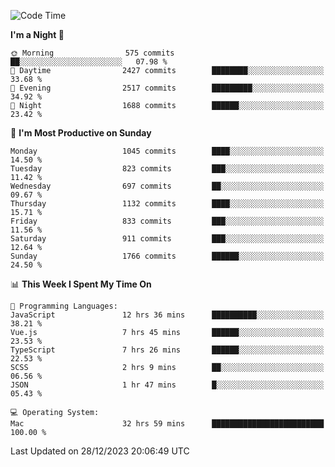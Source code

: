 <!--START_SECTION:waka-->
![Code Time](http://img.shields.io/badge/Code%20Time-3%2C472%20hrs%2059%20mins-blue)

**I'm a Night 🦉** 

```text
🌞 Morning                575 commits         ██░░░░░░░░░░░░░░░░░░░░░░░   07.98 % 
🌆 Daytime                2427 commits        ████████░░░░░░░░░░░░░░░░░   33.68 % 
🌃 Evening                2517 commits        █████████░░░░░░░░░░░░░░░░   34.92 % 
🌙 Night                  1688 commits        ██████░░░░░░░░░░░░░░░░░░░   23.42 % 
```
📅 **I'm Most Productive on Sunday** 

```text
Monday                   1045 commits        ████░░░░░░░░░░░░░░░░░░░░░   14.50 % 
Tuesday                  823 commits         ███░░░░░░░░░░░░░░░░░░░░░░   11.42 % 
Wednesday                697 commits         ██░░░░░░░░░░░░░░░░░░░░░░░   09.67 % 
Thursday                 1132 commits        ████░░░░░░░░░░░░░░░░░░░░░   15.71 % 
Friday                   833 commits         ███░░░░░░░░░░░░░░░░░░░░░░   11.56 % 
Saturday                 911 commits         ███░░░░░░░░░░░░░░░░░░░░░░   12.64 % 
Sunday                   1766 commits        ██████░░░░░░░░░░░░░░░░░░░   24.50 % 
```


📊 **This Week I Spent My Time On** 

```text
💬 Programming Languages: 
JavaScript               12 hrs 36 mins      ██████████░░░░░░░░░░░░░░░   38.21 % 
Vue.js                   7 hrs 45 mins       ██████░░░░░░░░░░░░░░░░░░░   23.53 % 
TypeScript               7 hrs 26 mins       ██████░░░░░░░░░░░░░░░░░░░   22.53 % 
SCSS                     2 hrs 9 mins        ██░░░░░░░░░░░░░░░░░░░░░░░   06.56 % 
JSON                     1 hr 47 mins        █░░░░░░░░░░░░░░░░░░░░░░░░   05.43 % 

💻 Operating System: 
Mac                      32 hrs 59 mins      █████████████████████████   100.00 % 
```


 Last Updated on 28/12/2023 20:06:49 UTC
<!--END_SECTION:waka-->
